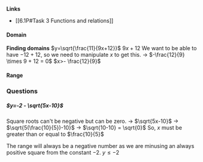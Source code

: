 **Links**
- [[6.1P#Task 3 Functions and relations]] 

#### Domain
**Finding domains**
$y=\sqrt{\frac{11}{9x+12}}$
$9x + 12$
We want to be able to have $-12 + 12$, so we need to manipulate $x$ to get this.
-> $-\frac{12}{9} \times 9 + 12 = 0$
$x>- \frac{12}{9}$

#### Range



### Questions
##### $y=-2 - \sqrt{5x-10}$
Square roots can't be negative but can be zero.
-> $\sqrt{5x-10}$
-> $\sqrt{5(\frac{10}{5})-10}$ 
-> $\sqrt{10-10} = \sqrt{0}$
So, $x$ must be greater than or equal to $\frac{10}{5}$

The range will always be a negative number as we are minusing an always positive square from the constant $-2$.
$y \leq -2$
